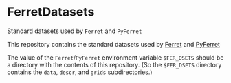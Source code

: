 # FerretDatasets
Standard datasets used by `Ferret` and `PyFerret`

This repository contains the standard datasets used by 
[Ferret](http://github.com/NOAA-PMEL/Ferret) 
and 
[PyFerret](http://github.com/NOAA-PMEL/PyFerret)

The value of the `Ferret`/`PyFerret` environment variable `$FER_DSETS` 
should be a directory with the contents of this repository. 
(So the `$FER_DSETS` directory contains the `data`, `descr`, and 
`grids` subdirectories.)
